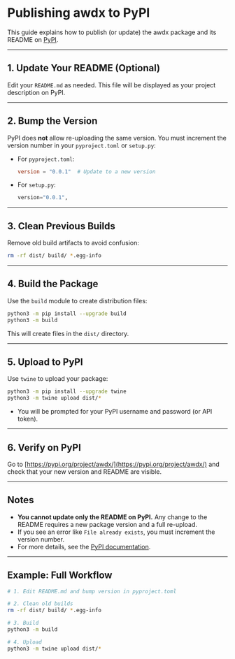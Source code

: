 # Publishing awdx to PyPI

This guide explains how to publish (or update) the awdx package and its README on [PyPI](https://pypi.org/).

---

## 1. Update Your README (Optional)
Edit your `README.md` as needed. This file will be displayed as your project description on PyPI.

---

## 2. Bump the Version
PyPI does **not** allow re-uploading the same version. You must increment the version number in your `pyproject.toml` or `setup.py`:

- For `pyproject.toml`:
  ```toml
  version = "0.0.1"  # Update to a new version
  ```
- For `setup.py`:
  ```python
  version="0.0.1",
  ```

---

## 3. Clean Previous Builds
Remove old build artifacts to avoid confusion:
```bash
rm -rf dist/ build/ *.egg-info
```

---

## 4. Build the Package
Use the `build` module to create distribution files:
```bash
python3 -m pip install --upgrade build
python3 -m build
```
This will create files in the `dist/` directory.

---

## 5. Upload to PyPI
Use `twine` to upload your package:
```bash
python3 -m pip install --upgrade twine
python3 -m twine upload dist/*
```
- You will be prompted for your PyPI username and password (or API token).

---

## 6. Verify on PyPI
Go to [https://pypi.org/project/awdx/](https://pypi.org/project/awdx/) and check that your new version and README are visible.

---

## Notes
- **You cannot update only the README on PyPI.** Any change to the README requires a new package version and a full re-upload.
- If you see an error like `File already exists`, you must increment the version number.
- For more details, see the [PyPI documentation](https://packaging.python.org/en/latest/tutorials/packaging-projects/).

---

## Example: Full Workflow
```bash
# 1. Edit README.md and bump version in pyproject.toml

# 2. Clean old builds
rm -rf dist/ build/ *.egg-info

# 3. Build
python3 -m build

# 4. Upload
python3 -m twine upload dist/*
``` 